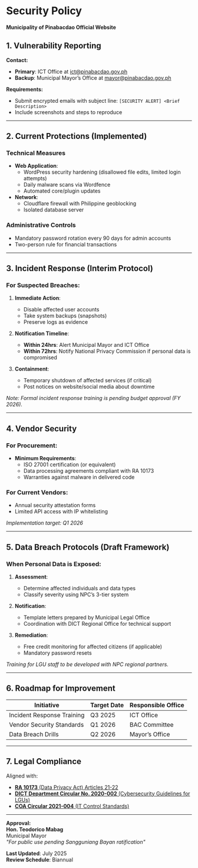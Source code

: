 # Security Policy  
**Municipality of Pinabacdao Official Website**  

## 1. Vulnerability Reporting  
**Contact:**  
- **Primary**: ICT Office at [ict@pinabacdao.gov.ph](mailto:ict@pinabacdao.gov.ph)  
- **Backup**: Municipal Mayor’s Office at [mayor@pinabacdao.gov.ph](mailto:mayor@pinabacdao.gov.ph)  

**Requirements:**  
- Submit encrypted emails with subject line: `[SECURITY ALERT] <Brief Description>`  
- Include screenshots and steps to reproduce  

---

## 2. Current Protections (Implemented)  

### Technical Measures  
- **Web Application**:  
  - WordPress security hardening (disallowed file edits, limited login attempts)  
  - Daily malware scans via Wordfence  
  - Automated core/plugin updates  
- **Network**:  
  - Cloudflare firewall with Philippine geoblocking  
  - Isolated database server  

### Administrative Controls  
- Mandatory password rotation every 90 days for admin accounts  
- Two-person rule for financial transactions  

---

## 3. Incident Response (Interim Protocol)  

### For Suspected Breaches:  
1. **Immediate Action**:  
   - Disable affected user accounts  
   - Take system backups (snapshots)  
   - Preserve logs as evidence  

2. **Notification Timeline**:  
   - **Within 24hrs**: Alert Municipal Mayor and ICT Office  
   - **Within 72hrs**: Notify National Privacy Commission if personal data is compromised  

3. **Containment**:  
   - Temporary shutdown of affected services (if critical)  
   - Post notices on website/social media about downtime  

*Note: Formal incident response training is pending budget approval (FY 2026).*  

---

## 4. Vendor Security 

### For Procurement:  
- **Minimum Requirements**:  
  - ISO 27001 certification (or equivalent)  
  - Data processing agreements compliant with RA 10173  
  - Warranties against malware in delivered code  

### For Current Vendors:  
- Annual security attestation forms  
- Limited API access with IP whitelisting  

*Implementation target: Q1 2026*  

---

## 5. Data Breach Protocols (Draft Framework)  

### When Personal Data is Exposed:  
1. **Assessment**:  
   - Determine affected individuals and data types  
   - Classify severity using NPC’s 3-tier system  

2. **Notification**:  
   - Template letters prepared by Municipal Legal Office  
   - Coordination with DICT Regional Office for technical support  

3. **Remediation**:  
   - Free credit monitoring for affected citizens (if applicable)  
   - Mandatory password resets  

*Training for LGU staff to be developed with NPC regional partners.*  

---

## 6. Roadmap for Improvement  
| Initiative | Target Date | Responsible Office |  
|------------|------------|-------------------|  
| Incident Response Training | Q3 2025 | ICT Office |  
| Vendor Security Standards | Q1 2026 | BAC Committee |  
| Data Breach Drills | Q2 2026 | Mayor’s Office |  

---

## 7. Legal Compliance  
Aligned with:  
- [**RA 10173** (Data Privacy Act) Articles 21-22](https://privacy.gov.ph/data-privacy-act/)  
- [**DICT Department Circular No. 2020-002** (Cybersecurity Guidelines for LGUs)](https://cms-cdn.e.gov.ph/DICT/pdf/NCSP-2023-2028-FINAL-DICT.pdf)  
- [**COA Circular 2021-004** (IT Control Standards)](https://www.coa.gov.ph/download/3404/cy-2021/46872/coa-circular-no-2021-004-july-21-2021.pdf
)  

---

**Approval:**  
**Hon. Teodorico Mabag**  
Municipal Mayor  
*"For public use pending Sangguniang Bayan ratification"*  

**Last Updated**: July 2025  
**Review Schedule**: Biannual  
